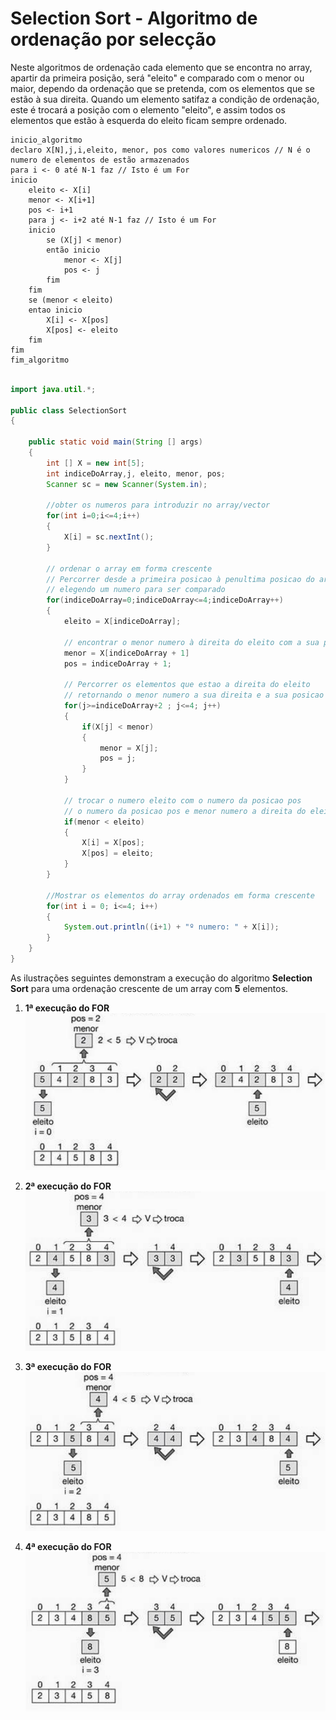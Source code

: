 # Selection Sort - Algoritmo de ordenação por selecção

Neste algoritmos de ordenação cada elemento que se encontra no array, apartir da primeira posição, será "eleito" e comparado com o menor ou maior, dependo da ordenação que se pretenda, com os elementos que se estão à sua direita. Quando um elemento satifaz a condição de ordenação, este é trocará a posição com o elemento "eleito", e assim todos os elementos que estão à esquerda do eleito ficam sempre ordenado.


```pseudocode
inicio_algoritmo
declaro X[N],j,i,eleito, menor, pos como valores numericos // N é o numero de elementos de estão armazenados
para i <- 0 até N-1 faz // Isto é um For
inicio
    eleito <- X[i] 
    menor <- X[i+1]
    pos <- i+1
    para j <- i+2 até N-1 faz // Isto é um For
    inicio
        se (X[j] < menor)
        então inicio
            menor <- X[j]
            pos <- j
        fim
    fim
    se (menor < eleito)
    entao inicio
        X[i] <- X[pos]
        X[pos] <- eleito
    fim
fim
fim_algoritmo
```
```.java

import java.util.*;

public class SelectionSort
{

    public static void main(String [] args)
    {
        int [] X = new int[5];
        int indiceDoArray,j, eleito, menor, pos;
        Scanner sc = new Scanner(System.in);
        
        //obter os numeros para introduzir no array/vector
        for(int i=0;i<=4;i++)
        {
            X[i] = sc.nextInt();
        }
            
        // ordenar o array em forma crescente
        // Percorrer desde a primeira posicao à penultima posicao do array
        // elegendo um numero para ser comparado
        for(indiceDoArray=0;indiceDoArray<=4;indiceDoArray++)
        {
            eleito = X[indiceDoArray];
            
            // encontrar o menor numero à direita do eleito com a sua posicao
            menor = X[indiceDoArray + 1]
            pos = indiceDoArray + 1;
            
            // Percorrer os elementos que estao a direita do eleito
            // retornando o menor numero a sua direita e a sua posicao
            for(j>=indiceDoArray+2 ; j<=4; j++)
            {
                if(X[j] < menor)
                {
                    menor = X[j];
                    pos = j;
                }
            }
                    
            // trocar o numero eleito com o numero da posicao pos
            // o numero da posicao pos e menor numero a direita do eleito
            if(menor < eleito)
            {
                X[i] = X[pos];
                X[pos] = eleito;
            }
        }  
                    
        //Mostrar os elementos do array ordenados em forma crescente
        for(int i = 0; i<=4; i++)
        {
            System.out.println((i+1) + "º numero: " + X[i]);
        }   
    }
}
```

As ilustrações seguintes demonstram a execução do algoritmo **Selection Sort** para uma ordenação crescente de um array com __5__ elementos.

1. **1ª execução do FOR**
![1_iteração](../images/algoritmos/selection_sort_1_iteration.png)

1. **2ª execução do FOR**
![2_iteração](../images/algoritmos/selection_sort_2_iteration.png)

1. **3ª execução do FOR**
![3_iteração](../images/algoritmos/selection_sort_3_iteration.png)

1. **4ª execução do FOR**
![4_iteração](../images/algoritmos/selection_sort_4_iteration.png)


